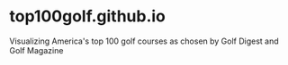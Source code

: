 # top100golf.github.io
Visualizing America's top 100 golf courses as chosen by Golf Digest and Golf Magazine
